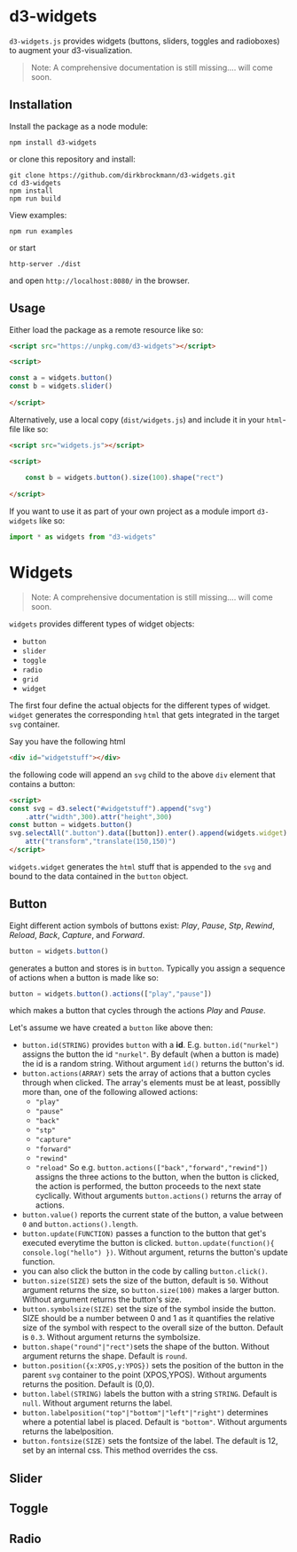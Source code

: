 # d3-widgets

```d3-widgets.js``` provides widgets (buttons, sliders, toggles and radioboxes) to augment your d3-visualization.

> Note: A comprehensive documentation is still missing.... will come soon.

## Installation

Install the package as a node module:

```shell
npm install d3-widgets
```

or clone this repository and install:

```shell
git clone https://github.com/dirkbrockmann/d3-widgets.git
cd d3-widgets
npm install
npm run build
```

View examples:

```shell
npm run examples
```

or start

```shell
http-server ./dist
```

and open `http://localhost:8080/` in the browser.


## Usage

Either load the package as a remote resource like so:

```html
<script src="https://unpkg.com/d3-widgets"></script>
```

```html 
<script>

const a = widgets.button()
const b = widgets.slider()
	
</script>
``` 

Alternatively, use a local copy (`dist/widgets.js`) and include it  in your `html`-file like so:

```html
<script src="widgets.js"></script>
```

```html
<script>
	
	const b = widgets.button().size(100).shape("rect")
	
</script>
```

If you want to use it as part of your own project as a module import `d3-widgets` like so:

```js
import * as widgets from "d3-widgets"
```

# Widgets

> Note: A comprehensive documentation is still missing.... will come soon.

`widgets` provides different types of widget objects:

- `button`
- `slider`
- `toggle`
- `radio`
- `grid`
- `widget`

The first four define the actual objects for the different types of widget. `widget` generates the corresponding `html` that gets integrated in the target `svg` container.

Say you have the following html
```html
<div id="widgetstuff"></div>
```
the following code will append an  `svg` child to the above `div` element that contains a button:
```html
<script>
const svg = d3.select("#widgetstuff").append("svg")
    .attr("width",300).attr("height",300)
const button = widgets.button()
svg.selectAll(".button").data([button]).enter().append(widgets.widget)
    attr("transform","translate(150,150)")
</script>
```

`widgets.widget` generates the `html` stuff that is appended to the `svg` and bound to the data contained in the `button` object.

## Button

Eight different action symbols of buttons exist: _Play_, _Pause_, _Stp_, _Rewind_, _Reload_, _Back_, _Capture_, and _Forward_.

```javascript
button = widgets.button()
``` 
generates a button and stores is in `button`. Typically you assign a sequence of actions when a button is made like so:

```javascript
button = widgets.button().actions(["play","pause"])
```
which makes a button that cycles through the actions _Play_ and _Pause_.

Let's assume we have created a `button` like above then: 

- `button.id(STRING)` provides `button` with a **id**. E.g. `button.id("nurkel")` assigns the button the id `"nurkel"`.  By default (when a button is made) the id is a random string. Without argument `ìd()` returns the button's id.
- `button.actions(ARRAY)` sets the array of actions that a button cycles through when clicked. The array's elements must be at least, possiblly more than, one of the following allowed actions:
    - `"play"`
    - `"pause"`
    - `"back"`
    - `"stp"`
    - `"capture"`
    - `"forward"`
    - `"rewind"`
    - `"reload"`
So e.g. `button.actions(["back","forward","rewind"])` assigns the three actions to the button, when the button is clicked, the action is performed, the button proceeds to the next state cyclically. Without arguments `button.actions()` returns the array of actions.
- `button.value()` reports the current state of the button, a value between `0` and `button.actions().length`.
- `button.update(FUNCTION)` passes a function to the button that get's executed everytime the button is clicked. `button.update(function(){ console.log("hello") })`. Without argument, returns the button's update function.
- you can also click the button in the code by calling `button.click()`.
- `button.size(SIZE)` sets the size of the button, default is `50`. Without argument returns the size, so `button.size(100)` makes a larger button. Without argument returns the button's size.
- `button.symbolsize(SIZE)` set the size of the symbol inside the button. SIZE should be a number between 0 and 1 as it quantifies the relative size of the symbol with respect to the overall size of the button. Default is `0.3`. Without argument returns the symbolsize.
- `button.shape("round"|"rect")`sets the shape of the button. Without argument returns the shape. Default is `round`.
- `button.position({x:XPOS,y:YPOS})` sets the position of the button in the parent `svg` container to the point (XPOS,YPOS). Without arguments returns the position. Default is (0,0).
- `button.label(STRING)` labels the button with a string `STRING`. Default is `null`. Without argument returns the label.
- `button.labelposition("top"|"bottom"|"left"|"right")` determines where a potential label is placed. Default is `"bottom"`. Without arguments returns the labelposition.
- `button.fontsize(SIZE)` sets the fontsize of the label. The default is 12, set by an internal css. This method overrides the css. 

## Slider

## Toggle

## Radio
